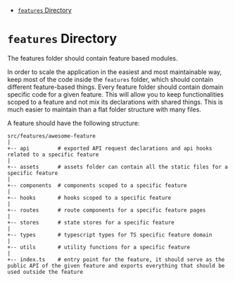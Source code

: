 <!-- START doctoc generated TOC please keep comment here to allow auto update -->
<!-- DON'T EDIT THIS SECTION, INSTEAD RE-RUN doctoc TO UPDATE -->

- [`features` Directory](#features-directory)

<!-- END doctoc generated TOC please keep comment here to allow auto update -->

# `features` Directory

The features folder should contain feature based modules.

In order to scale the application in the easiest and most maintainable way, keep most of the code inside the `features` folder, which should contain different feature-based things. Every feature folder should contain domain specific code for a given feature. This will allow you to keep functionalities scoped to a feature and not mix its declarations with shared things. This is much easier to maintain than a flat folder structure with many files.

A feature should have the following structure:

```
src/features/awesome-feature
|
+-- api         # exported API request declarations and api hooks related to a specific feature
|
+-- assets      # assets folder can contain all the static files for a specific feature
|
+-- components  # components scoped to a specific feature
|
+-- hooks       # hooks scoped to a specific feature
|
+-- routes      # route components for a specific feature pages
|
+-- stores      # state stores for a specific feature
|
+-- types       # typescript types for TS specific feature domain
|
+-- utils       # utility functions for a specific feature
|
+-- index.ts    # entry point for the feature, it should serve as the public API of the given feature and exports everything that should be used outside the feature
```
